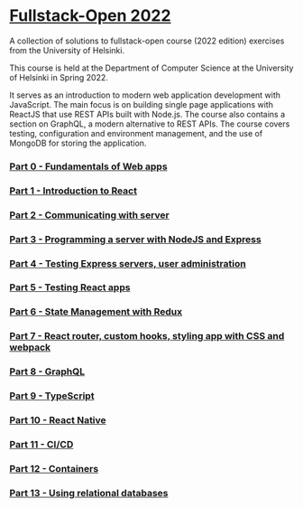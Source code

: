 # [Fullstack-Open 2022](https://fullstackopen.com/en/about)
A collection of solutions to fullstack-open course (2022 edition) exercises from the University of Helsinki.

This course is held at the Department of Computer Science at the University of Helsinki in Spring 2022.

It serves as an introduction to modern web application development with JavaScript. The main focus is on building single page applications with ReactJS that use REST APIs built with Node.js. The course also contains a section on GraphQL, a modern alternative to REST APIs.
The course covers testing, configuration and environment management, and the use of MongoDB for storing the application.


### [Part 0 - Fundamentals of Web apps](https://fullstackopen.com/en/part0)


### [Part 1 - Introduction to React](https://fullstackopen.com/en/part1)


### [Part 2 - Communicating with server](https://fullstackopen.com/en/part2)


### [Part 3 - Programming a server with NodeJS and Express](https://fullstackopen.com/en/part3)


### [Part 4 - Testing Express servers, user administration](https://fullstackopen.com/en/part4)


### [Part 5 - Testing React apps](https://fullstackopen.com/en/part5)


### [Part 6 - State Management with Redux](https://fullstackopen.com/en/part6)


### [Part 7 - React router, custom hooks, styling app with CSS and webpack](https://fullstackopen.com/en/part7)



### [Part 8 - GraphQL](https://fullstackopen.com/en/part8)


### [Part 9 - TypeScript](https://fullstackopen.com/en/part9)


### [Part 10 - React Native](https://fullstackopen.com/en/part10)


### [Part 11 - CI/CD](https://fullstackopen.com/en/part11)


### [Part 12 - Containers](https://fullstackopen.com/en/part12)


### [Part 13 - Using relational databases](https://fullstackopen.com/en/part13)








